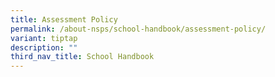 ```yaml
---
title: Assessment Policy
permalink: /about-nsps/school-handbook/assessment-policy/
variant: tiptap
description: ""
third_nav_title: School Handbook
---
```

